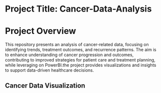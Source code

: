 # Project Title: Cancer-Data-Analysis
# Project Overview
This repository presents an analysis of cancer-related data, focusing on identifying trends, treatment outcomes, and recurrence patterns. The aim is to enhance understanding of cancer progression and outcomes, contributing to improved strategies for patient care and treatment planning, while leveraging on PowerBI.the project provides visualizations and insights to support data-driven healthcare decisions. 
## Cancer Data Visualization
